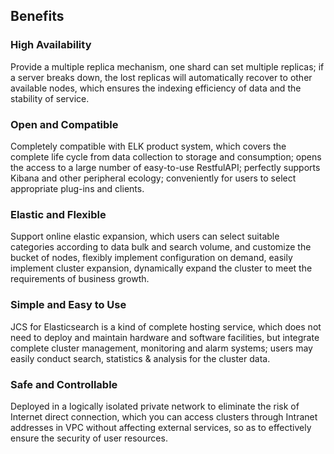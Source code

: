 ## Benefits
### High Availability

Provide a multiple replica mechanism, one shard can set multiple replicas; if a server breaks down, the lost replicas will automatically recover to other available nodes, which ensures the indexing efficiency of data and the stability of service.

### Open and Compatible

Completely compatible with ELK product system, which covers the complete life cycle from data collection to storage and consumption; opens the access to a large number of easy-to-use RestfulAPI; perfectly supports Kibana and other peripheral ecology; conveniently for users to select appropriate plug-ins and clients.

### Elastic and Flexible

Support online elastic expansion, which users can select suitable categories according to data bulk and search volume, and customize the bucket of nodes, flexibly implement configuration on demand, easily implement cluster expansion, dynamically expand the cluster to meet the requirements of business growth.

### Simple and Easy to Use

JCS for Elasticsearch is a kind of complete hosting service, which does not need to deploy and maintain hardware and software facilities, but integrate complete cluster management, monitoring and alarm systems; users may easily conduct search, statistics & analysis for the cluster data.

### Safe and Controllable

Deployed in a logically isolated private network to eliminate the risk of Internet direct connection, which you can access clusters through Intranet addresses in VPC without affecting external services, so as to effectively ensure the security of user resources.
